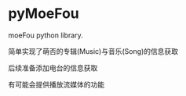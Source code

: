 pyMoeFou
========

   moeFou python library.


   简单实现了萌否的专辑(Music)与音乐(Song)的信息获取

   后续准备添加电台的信息获取

   有可能会提供播放流媒体的功能

